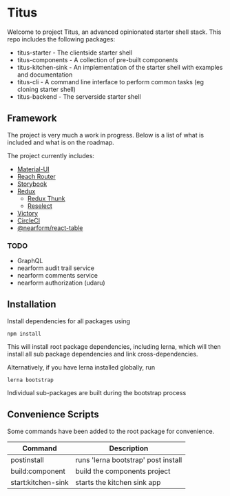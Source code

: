 # Titus

Welcome to project Titus, an advanced opinionated starter shell stack. This repo includes the following packages:

- titus-starter - The clientside starter shell
- titus-components - A collection of pre-built components
- titus-kitchen-sink - An implementation of the starter shell with examples and documentation
- titus-cli - A command line interface to perform common tasks (eg cloning starter shell)
- titus-backend - The serverside starter shell

## Framework

The project is very much a work in progress. Below is a list of what is included and what is on the roadmap.

The project currently includes:

- [Material-UI](https://material-ui.com/)
- [Reach Router](https://reach.tech/router)
- [Storybook](https://storybook.js.org/)
- [Redux](https://redux.js.org/)
  - [Redux Thunk](https://github.com/reduxjs/redux-thunk)
  - [Reselect](https://github.com/reduxjs/reselect)
- [Victory](https://formidable.com/open-source/victory/docs/)
- [CircleCI](https://circleci.com/)
- [@nearform/react-table](https://github.com/nearform/react-table)

### TODO

- GraphQL
- nearform audit trail service
- nearform comments service
- nearform authorization (udaru)


## Installation

Install dependencies for all packages using

```
npm install
```

This will install root package dependencies, including lerna, which will then install all sub package dependencies and link cross-dependencies.

Alternatively, if you have lerna installed globally, run

```
lerna bootstrap
```

Individual sub-packages are built during the bootstrap process

## Convenience Scripts

Some commands have been added to the root package for convenience.

| Command            | Description                         |
| ------------------ | ----------------------------------- |
| postinstall        | runs 'lerna bootstrap' post install |
| build:component    | build the components project        |
| start:kitchen-sink | starts the kitchen sink app         |
